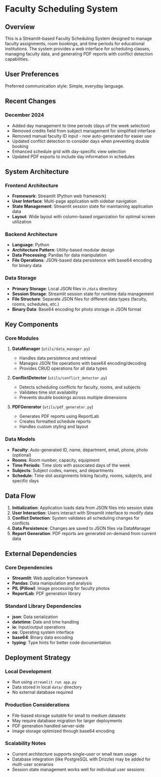 # Faculty Scheduling System

## Overview

This is a Streamlit-based Faculty Scheduling System designed to manage faculty assignments, room bookings, and time periods for educational institutions. The system provides a web interface for scheduling classes, managing faculty data, and generating PDF reports with conflict detection capabilities.

## User Preferences

Preferred communication style: Simple, everyday language.

## Recent Changes

### December 2024
- Added day management to time periods (days of the week selection)
- Removed credits field from subject management for simplified interface
- Removed manual faculty ID input - now auto-generated for easier use
- Updated conflict detection to consider days when preventing double booking
- Enhanced schedule grid with day-specific view selection
- Updated PDF exports to include day information in schedules

## System Architecture

### Frontend Architecture
- **Framework**: Streamlit (Python web framework)
- **User Interface**: Multi-page application with sidebar navigation
- **State Management**: Streamlit session state for maintaining application data
- **Layout**: Wide layout with column-based organization for optimal screen utilization

### Backend Architecture
- **Language**: Python
- **Architecture Pattern**: Utility-based modular design
- **Data Processing**: Pandas for data manipulation
- **File Operations**: JSON-based data persistence with base64 encoding for binary data

### Data Storage
- **Primary Storage**: Local JSON files in `/data` directory
- **Session Storage**: Streamlit session state for runtime data management
- **File Structure**: Separate JSON files for different data types (faculty, rooms, schedules, etc.)
- **Binary Data**: Base64 encoding for photo storage in JSON format

## Key Components

### Core Modules

1. **DataManager** (`utils/data_manager.py`)
   - Handles data persistence and retrieval
   - Manages JSON file operations with base64 encoding/decoding
   - Provides CRUD operations for all data types

2. **ConflictDetector** (`utils/conflict_detector.py`)
   - Detects scheduling conflicts for faculty, rooms, and subjects
   - Validates time slot availability
   - Prevents double bookings across multiple dimensions

3. **PDFGenerator** (`utils/pdf_generator.py`)
   - Generates PDF reports using ReportLab
   - Creates formatted schedule reports
   - Handles custom styling and layout

### Data Models
- **Faculty**: Auto-generated ID, name, department, email, phone, photo (optional)
- **Rooms**: Room number, capacity, equipment
- **Time Periods**: Time slots with associated days of the week
- **Subjects**: Subject codes, names, and departments
- **Schedule**: Time slot assignments linking faculty, rooms, subjects, and specific days

## Data Flow

1. **Initialization**: Application loads data from JSON files into session state
2. **User Interaction**: Users interact with Streamlit interface to modify data
3. **Conflict Detection**: System validates all scheduling changes for conflicts
4. **Data Persistence**: Changes are saved to JSON files via DataManager
5. **Report Generation**: PDF reports are generated on-demand from current data

## External Dependencies

### Core Dependencies
- **Streamlit**: Web application framework
- **Pandas**: Data manipulation and analysis
- **PIL (Pillow)**: Image processing for faculty photos
- **ReportLab**: PDF generation library

### Standard Library Dependencies
- **json**: Data serialization
- **datetime**: Date and time handling
- **io**: Input/output operations
- **os**: Operating system interface
- **base64**: Binary data encoding
- **typing**: Type hints for better code documentation

## Deployment Strategy

### Local Development
- Run using `streamlit run app.py`
- Data stored in local `data/` directory
- No external database required

### Production Considerations
- File-based storage suitable for small to medium datasets
- May require database migration for larger deployments
- PDF generation handled server-side
- Image storage optimized through base64 encoding

### Scalability Notes
- Current architecture supports single-user or small team usage
- Database integration (like PostgreSQL with Drizzle) may be added for multi-user scenarios
- Session state management works well for individual user sessions